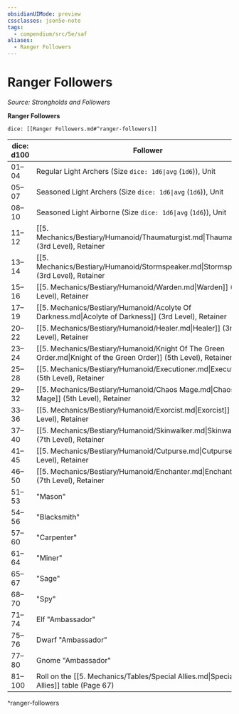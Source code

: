 ```yaml
---
obsidianUIMode: preview
cssclasses: json5e-note
tags:
  - compendium/src/5e/saf
aliases:
  - Ranger Followers
---
```

# Ranger Followers
*Source: Strongholds and Followers* 

**Ranger Followers**

`dice: [[Ranger Followers.md#^ranger-followers]]`

| dice: d100 | Follower |
|------------|----------|
| 01–04 | Regular Light Archers (Size `dice: 1d6\|avg` (`1d6`)), Unit |
| 05–07 | Seasoned Light Archers (Size `dice: 1d6\|avg` (`1d6`)), Unit |
| 08–10 | Seasoned Light Airborne (Size `dice: 1d6\|avg` (`1d6`)), Unit |
| 11–12 | [[5. Mechanics/Bestiary/Humanoid/Thaumaturgist.md\|Thaumaturgist]] (3rd Level), Retainer |
| 13–14 | [[5. Mechanics/Bestiary/Humanoid/Stormspeaker.md\|Stormspeaker]] (3rd Level), Retainer |
| 15–16 | [[5. Mechanics/Bestiary/Humanoid/Warden.md\|Warden]] (3rd Level), Retainer |
| 17–19 | [[5. Mechanics/Bestiary/Humanoid/Acolyte Of Darkness.md\|Acolyte of Darkness]] (3rd Level), Retainer |
| 20–22 | [[5. Mechanics/Bestiary/Humanoid/Healer.md\|Healer]] (3rd Level), Retainer |
| 23–24 | [[5. Mechanics/Bestiary/Humanoid/Knight Of The Green Order.md\|Knight of the Green Order]] (5th Level), Retainer |
| 25–28 | [[5. Mechanics/Bestiary/Humanoid/Executioner.md\|Executioner]] (5th Level), Retainer |
| 29–32 | [[5. Mechanics/Bestiary/Humanoid/Chaos Mage.md\|Chaos Mage]] (5th Level), Retainer |
| 33–36 | [[5. Mechanics/Bestiary/Humanoid/Exorcist.md\|Exorcist]] (5th Level), Retainer |
| 37–40 | [[5. Mechanics/Bestiary/Humanoid/Skinwalker.md\|Skinwalker]] (7th Level), Retainer |
| 41–45 | [[5. Mechanics/Bestiary/Humanoid/Cutpurse.md\|Cutpurse]] (7th Level), Retainer |
| 46–50 | [[5. Mechanics/Bestiary/Humanoid/Enchanter.md\|Enchanter]] (7th Level), Retainer |
| 51–53 | "Mason" |
| 54–56 | "Blacksmith" |
| 57–60 | "Carpenter" |
| 61–64 | "Miner" |
| 65–67 | "Sage" |
| 68–70 | "Spy" |
| 71–74 | Elf "Ambassador" |
| 75–76 | Dwarf "Ambassador" |
| 77–80 | Gnome "Ambassador" |
| 81–100 | Roll on the [[5. Mechanics/Tables/Special Allies.md\|Special Allies]] table (Page 67) |
^ranger-followers
